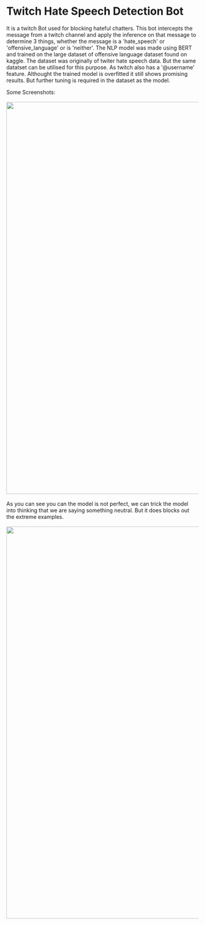 # Twitch Hate Speech Detection Bot
It is a twitch Bot used for blocking hateful chatters.
This bot intercepts the message from a twitch channel and apply the inference on that message to determine 3 things, whether the message is a 'hate_speech' or 'offensive_language' or is 'neither'.
The NLP model was made using BERT and trained on the large dataset of offensive language dataset found on kaggle. The dataset was originally of twiter hate speech data. But the same datatset can be utilised for this purpose. As twitch also has a '@username' feature.
Althought the trained model is overfitted it still shows promising results. But further tuning is required in the dataset as the model.

Some Screenshots:
<br>
<br>
<img src="https://user-images.githubusercontent.com/43596461/206324835-2bb62083-d5c1-456a-9481-6e60cd778169.png" width="1024">
<br>
<br>
As you can see you can the model is not perfect, we can trick the model into thinking that we are saying something neutral. But it does blocks out the extreme examples.
<br>
<br>
<img src="https://user-images.githubusercontent.com/43596461/206328934-9667b549-4d2a-4a28-af9d-457f6d46ac12.png" width="1024">
<br>
<br>
